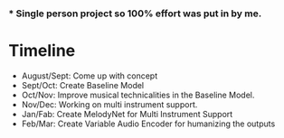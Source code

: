 ### * Single person project so 100% effort was put in by me.
# Timeline
- August/Sept: Come up with concept
- Sept/Oct: Create Baseline Model
- Oct/Nov: Improve musical technicalities in the Baseline Model.
- Nov/Dec: Working on multi instrument support.
- Jan/Fab: Create MelodyNet for Multi Instrument Support
- Feb/Mar: Create Variable Audio Encoder for humanizing the outputs
